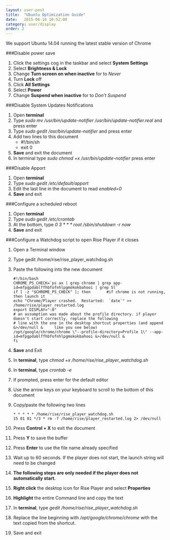```yaml
---
layout: user-post
title:  "Ubuntu Optimization Guide"
date:   2015-06-16 10:52:00
category: user/display
order: 2
---
```

We support Ubuntu 14.04 running the latest stable version of Chrome

###Disable power save
1. Click the settings cog in the taskbar and select **System Settings**
2. Select **Brightness & Lock**
3. Change **Turn screen on when inactive** for to *Never*
4. Turn **Lock** off
5. Click **All Settings**
6. Select **Power**
7. Change **Suspend when inactive** for to *Don’t Suspend*

###Disable System Updates Notifications
1. Open **terminal**
2. Type *sudo mv /usr/bin/update-notifier /usr/bin/update-notifier.real* and press enter
3. Type *sudo gedit /asr/bin/update-notifier* and press enter
4. Add two lines to this document 
	* #!/bin/sh 
	* exit 0
5. **Save** and exit the document
6. In terminal type *sudo chmod +x /usr/bin/update-notifier* press enter

###Disable Apport
1. Open **terminal**
2. Type *sudo gedit /etc/default/apport*
3. Edit the last line in the document to read *enabled=0*
4. **Save** and exit

###Configure a scheduled reboot
1. Open **terminal**
2. Type *sudo gedit /etc/crontab*
3. At the bottom, type *0 3 * * * root /sbin/shutdown -r now*
4. **Save** and exit

###Configure a Watchdog script to open Rise Player if it closes
1. Open a Terminal window
2. Type gedit /home/rise/rise_player_watchdog.sh
3. Paste the following into the new document

	```
	#!/bin/bash
	CHROME_PS_CHECK=`ps ax | grep chrome | grep app-id=mfpgpdablffhbfofnhlpgmokokbahooi | grep Sl`
	if [ -z "$CHROME_PS_CHECK" ]; then       #if chrome is not running, then launch it
   echo "Chrome/Player crashed.  Restarted:  `date`" >> /home/rise/player_restarted.log
   export DISPLAY=":0"
   # an assumption was made about the profile directory. if player doesn't start correctly, replace the following
   # line with the one in the desktop shortcut properties (and append      &>/dev/null &     like you see below)
   /opt/google/chrome/chrome \"--profile-directory=Profile 1\" --app-id=mfpgpdablffhbfofnhlpgmokokbahooi &>/dev/null &
	fi
	```
	
4. **Save** and Exit
5. In **terminal**, type *chmod +x /home/rise/rise_player_watchdog.sh*
6. In **terminal**, type *crontab -e*
7. If prompted, press enter for the default editor
8. Use the arrow keys on your keyboard to scroll to the bottom of this document
9. Copy/paste the following two lines

	```
	* * * * * /home/rise/rise_player_watchdog.sh
	15 01 01 */3 * rm -f /home/rise/player_restarted.log 2> /dev/null
	```
	
10. Press **Control + X** to exit the document
11. Press **Y**  to save the buffer
12. Press **Enter** to use the file name already specified
13. Wait up to 60 seconds. If the player does not start, the launch string will need to be changed
14. **The following steps are only needed if the player does not automatically start.**
15. **Right click** the desktop icon for Rise Player and select **Properties**
16. **Highlight** the entire Command line and copy the text
17. In **terminal**, type *gedit /home/rise/rise_player_watchdog.sh*
18. Replace the line beginning with */opt/google/chrome/chrome* with the text copied from the shortcut.
19. Save and exit